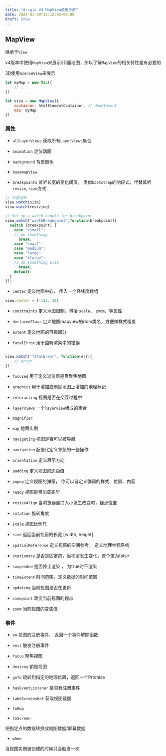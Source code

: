 ```yaml
---
title: "Arcgis V4 MapView使用手册"
date: 2022-01-09T15:12:03+08:00
draft: true
---
```


## MapView

继承于`View`

v4版本中使用`MapView`来展示2D面地图，所以了解`MapView`的相关特性是有必要的

3D使用`ScenceView`来展示

```js
let myMap = new Map({
    // ...
})

let view = new MapView({
    container: htmlElementContainer, // domElement
    map: myMap
})
```

### 属性

- `allLayerViews`  获取所有`LayerViews`集合

- `animation` 定位动画

- `background` 背景颜色

- `basemapView` 

- `breakpoints` 监听长宽的变化阀值， 类似`bootstrap`的响应式，代替监听`resize`, `size`方式

```js
// 代替监听
view.watch(size)
view.watch(resizing)

// Set up a watch handle for breakpoint
view.watch("widthBreakpoint",function(breakpoint){
  switch (breakpoint) {
    case "xsmall":
    // do something
      break;
    case "small":
    case "medium":
    case "large":
    case "xlarge":
    // do something else
      break;
    default:
  }
});
```

- `center` 定义地图中心， 传入一个经纬度数组

```js
view.center = [-112, 38]

```

- `constraints` 定义地图限制，包括 `scale`、 `zoom`、等属性

- `declaredClass` 定义地图mapview的dom类名，方便做样式覆盖

- `extent` 定义地图的可视部分

- `fatalError` 用于监听渲染中的错误

```js

view.watch("fatalError", function(err){
    // error
})

```

- `focused` 用于定义浏览器是否聚焦地图

- `graphics` 用于增加或删除地图上增加的地理标记

- `interacting` 视图是否在交互过程中

- `layerViews` 一个`layerview`组成的集合

- `magnifier` 

- `map` 地图实例

- `navigating` 视图是否可以被导航

- `navigation` 配置化定义导航的一些操作

- `orientation` 定义展示方向

- `padding` 定义视图的边距值

- `popup` 定义视图的弹窗， 你可以自定义弹窗的样式、位置、内容

- `ready` 视图是否加载完毕

- `resizeAlign` 当浏览器窗口大小发生改变时，锚点位置

- `rotation` 旋转角度

- `scale` 视图比例尺

- `size` 返回当前视窗的长宽 [width, height]

- `spatialReference` 定义视窗的空间参考， 定义地理坐标系统

- `stationary` 是否是固定的，当视窗发生变化，这个值为false

- `suspended` 是否停止渲染 ， 为true时不渲染

- `timeExtent` 时间范围，定义数据的时间范围

- `updating` 当前视图是否在更新

- `viewpoint` 改变当前视图的视点

- `zoom` 当前视图的变焦值

### 事件

- `on` 视图的注册事件， 返回一个事件解除函数

- `emit` 触发注册事件

- `focus` 聚焦视图

- `destroy` 销毁视图

- `goTo` 跳转到指定的地理位置，返回一个Promise

- `hasEventListener` 是否有注册事件

- `takeScreenshot` 获取视图截图

- `toMap`
- `toScreen`

把指定点的数据转换成地图数据/屏幕数据

- `when`

当视图实例被创建的时候只会触发一次







